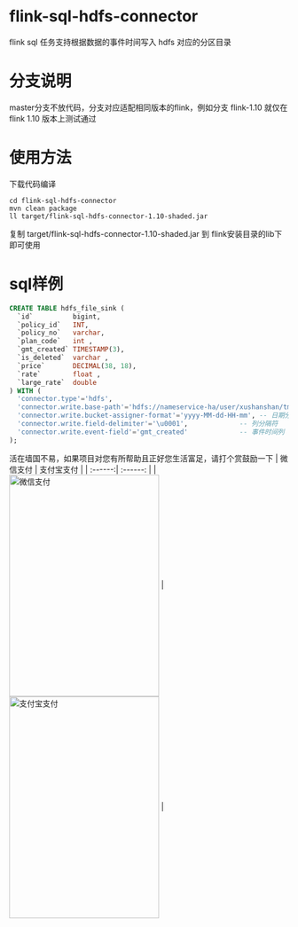 # flink-sql-hdfs-connector
flink sql 任务支持根据数据的事件时间写入 hdfs 对应的分区目录
# 分支说明
master分支不放代码，分支对应适配相同版本的flink，例如分支 flink-1.10 就仅在flink 1.10 版本上测试通过
# 使用方法
下载代码编译
```shell
cd flink-sql-hdfs-connector
mvn clean package
ll target/flink-sql-hdfs-connector-1.10-shaded.jar
```
复制 target/flink-sql-hdfs-connector-1.10-shaded.jar 到 flink安装目录的lib下即可使用
# sql样例
```sql
CREATE TABLE hdfs_file_sink (
  `id`          bigint,
  `policy_id`   INT,
  `policy_no`   varchar,
  `plan_code`   int ,
  `gmt_created` TIMESTAMP(3),
  `is_deleted`  varchar ,
  `price`       DECIMAL(38, 18),
  `rate`        float ,
  `large_rate`  double
) WITH (
  'connector.type'='hdfs',
  'connector.write.base-path'='hdfs://nameservice-ha/user/xushanshan/tmp',  -- 集群的目录 需要写全路径包括文件系统类型和地址，例如 hdfs://nameservice-ha/
  'connector.write.bucket-assigner-format'='yyyy-MM-dd-HH-mm', -- 日期分区目录格式，不要加空格或特殊字符
  'connector.write.field-delimiter'='\u0001',             -- 列分隔符
  'connector.write.event-field'='gmt_created'             -- 事件时间列  
);
```
活在墙国不易，如果项目对您有所帮助且正好您生活富足，请打个赏鼓励一下
| 微信支付 | 支付宝支付 |
| :------:| :------: |
| <img src="https://github.com/xushanshan/xushanshan.github.io/blob/master/images/%E5%BE%AE%E4%BF%A1%E6%94%B6%E6%AC%BE%E7%A0%81.jpeg" width = "270" height = "400" alt="微信支付" align=center /> | <img src="https://github.com/xushanshan/xushanshan.github.io/blob/master/images/%E6%94%AF%E4%BB%98%E5%AE%9D%E6%94%B6%E6%AC%BE%E7%A0%81.jpeg" width = "270" height = "400" alt="支付宝支付" align=center /> |
